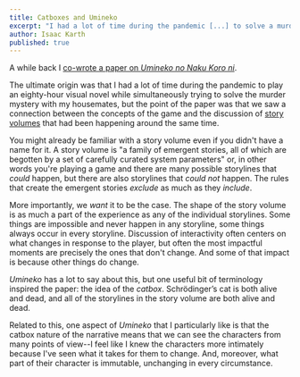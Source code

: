 ```yaml
---
title: Catboxes and Umineko
excerpt: "I had a lot of time during the pandemic [...] to solve a murder mystery with my housemates."
author: Isaac Karth
published: true
---
```


A while back I [co-wrote a paper on _Umineko no Naku Koro ni_](https://njunius.github.io/papers/Umineko_ICIDS_2022.pdf).

The ultimate origin was that I had a lot of time during the pandemic to play an eighty-hour visual novel while simultaneously trying to solve the murder mystery with my housemates, but the point of the paper was that we saw a connection between the concepts of the game and the discussion of [story volumes](https://www.taylorfrancis.com/chapters/edit/10.1201/9781315156378-22/emergent-narratives-story-volumes-jason-grinblat) that had been happening around the same time.

You might already be familiar with a  story volume even if you didn't have a name for it. A story volume is "a family of emergent stories, all of which are begotten by a set of carefully curated system parameters" or, in other words you're playing a game and there are many possible storylines that _could_ happen, but there are also storylines that _could not_ happen. The rules that create the emergent stories _exclude_ as much as they _include_.

More importantly, we _want_ it to be the case. The shape of the story volume is as much a part of the experience as any of the individual storylines. Some things are impossible and never happen in any storyline, some things always occur in every storyline. Discussion of interactivity often centers on what changes in response to the player, but often the most impactful moments are precisely the ones that don't change. And some of that impact is because other things do change.

_Umineko_ has a lot to say about this, but one useful bit of terminology inspired the paper: the idea of the _catbox_. Schrödinger’s cat is both alive and dead, and all of the storylines in the story volume are both alive and dead.

Related to this, one aspect of _Umineko_ that I particularly like is that the catbox nature of the narrative means that we can see the characters from many points of view--I feel like I knew the characters more intimately because I've seen what it takes for them to change. And, moreover, what part of their character is immutable, unchanging in every circumstance.

